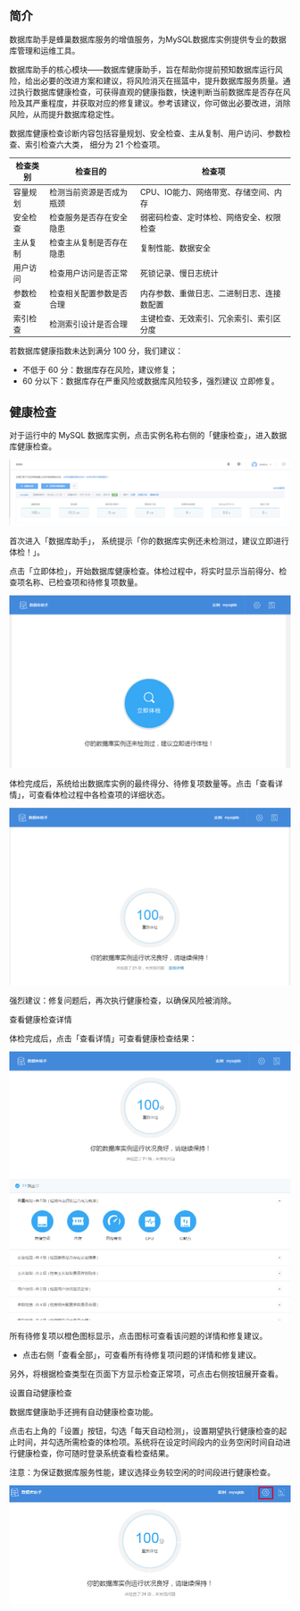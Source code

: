 ## 简介

数据库助手是蜂巢数据库服务的增值服务，为MySQL数据库实例提供专业的数据库管理和运维工具。

数据库助手的核心模块——数据库健康助手，旨在帮助你提前预知数据库运行风险，给出必要的改进方案和建议，将风险消灭在摇篮中，提升数据库服务质量。通过执行数据库健康检查，可获得直观的健康指数，快速判断当前数据库是否存在风险及其严重程度，并获取对应的修复建议。参考该建议，你可做出必要改进，消除风险，从而提升数据库稳定性。

数据库健康检查诊断内容包括容量规划、安全检查、主从复制、用户访问、参数检查、索引检查六大类， 细分为 21 个检查项。

|检查类别|	检查目的|	检查项|
|--------|----------|---------|
|容量规划|	检测当前资源是否成为瓶颈|	CPU、IO能力、网络带宽、存储空间、内存|
|安全检查|	检查服务是否存在安全隐患|	弱密码检查、定时体检、网络安全、权限检查|
|主从复制|	检查主从复制是否存在隐患|	复制性能、数据安全|
|用户访问|	检查用户访问是否正常|	死锁记录、慢日志统计|
|参数检查|	检查相关配置参数是否合理|	内存参数、重做日志、二进制日志、连接数配置|
|索引检查|	检测索引设计是否合理	|主键检查、无效索引、冗余索引、索引区分度|

若数据库健康指数未达到满分 100 分，我们建议：

* 不低于 60 分：数据库存在风险，建议修复；
* 60 分以下：数据库存在严重风险或数据库风险较多，强烈建议 立即修复。

## 健康检查

对于运行中的 MySQL 数据库实例，点击实例名称右侧的「健康检查」，进入数据库健康检查。

![](../image/RDS-健康检查.png)

首次进入「数据库助手」， 系统提示「你的数据库实例还未检测过，建议立即进行体检！」。

点击「立即体检」，开始数据库健康检查。体检过程中，将实时显示当前得分、检查项名称、已检查项和待修复项数量。

![](../image/RDS-立即体检.png)

体检完成后，系统给出数据库实例的最终得分、待修复项数量等。点击「查看详情」，可查看体检过程中各检查项的详细状态。

![](../image/RDS-检查结果.png)

强烈建议：修复问题后，再次执行健康检查，以确保风险被消除。


查看健康检查详情

体检完成后，点击「查看详情」可查看健康检查结果：

![](../image/RDS-检查详情.png)

所有待修复项以橙色图标显示，点击图标可查看该问题的详情和修复建议。

* 点击右侧「查看全部」，可查看所有待修复项问题的详情和修复建议。
 
另外，将根据检查类型在页面下方显示检查正常项，可点击右侧按钮展开查看。

设置自动健康检查

数据库健康助手还拥有自动健康检查功能。

点击右上角的「设置」按钮，勾选「每天自动检测」，设置期望执行健康检查的起止时间，并勾选所需检查的体检项。系统将在设定时间段内的业务空闲时间自动进行健康检查，你可随时登录系统查看检查结果。

注意：为保证数据库服务性能，建议选择业务较空闲的时间段进行健康检查。

![](../image/RDS-自动检查.png)
